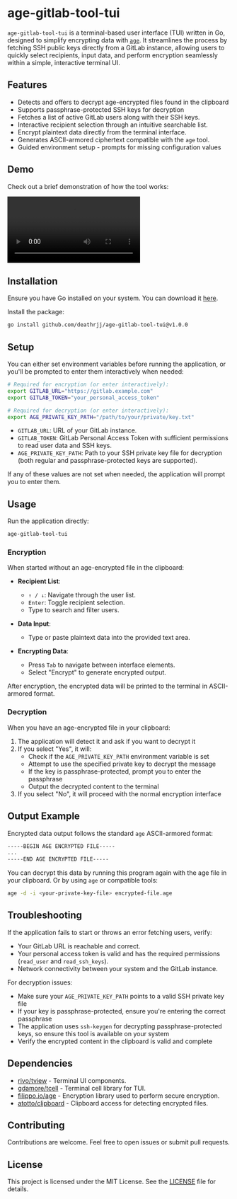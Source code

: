 # age-gitlab-tool-tui

`age-gitlab-tool-tui` is a terminal-based user interface (TUI) written in Go, designed to simplify encrypting data with [`age`](https://github.com/FiloSottile/age). It streamlines the process by fetching SSH public keys directly from a GitLab instance, allowing users to quickly select recipients, input data, and perform encryption seamlessly within a simple, interactive terminal UI.

## Features

- Detects and offers to decrypt age-encrypted files found in the clipboard
- Supports passphrase-protected SSH keys for decryption
- Fetches a list of active GitLab users along with their SSH keys.
- Interactive recipient selection through an intuitive searchable list.
- Encrypt plaintext data directly from the terminal interface.
- Generates ASCII-armored ciphertext compatible with the `age` tool.
- Guided environment setup - prompts for missing configuration values

## Demo

Check out a brief demonstration of how the tool works:

![Demo](demo.mov)

## Installation

Ensure you have Go installed on your system. You can download it [here](https://golang.org/dl/).


Install the package:

```bash
go install github.com/deathrjj/age-gitlab-tool-tui@v1.0.0
```

## Setup

You can either set environment variables before running the application, or you'll be prompted to enter them interactively when needed:

```bash
# Required for encryption (or enter interactively):
export GITLAB_URL="https://gitlab.example.com"
export GITLAB_TOKEN="your_personal_access_token"

# Required for decryption (or enter interactively):
export AGE_PRIVATE_KEY_PATH="/path/to/your/private/key.txt"
```

- `GITLAB_URL`: URL of your GitLab instance.
- `GITLAB_TOKEN`: GitLab Personal Access Token with sufficient permissions to read user data and SSH keys.
- `AGE_PRIVATE_KEY_PATH`: Path to your SSH private key file for decryption (both regular and passphrase-protected keys are supported).

If any of these values are not set when needed, the application will prompt you to enter them.

## Usage

Run the application directly:

```bash
age-gitlab-tool-tui
```

### Encryption

When started without an age-encrypted file in the clipboard:

- **Recipient List**:
  - `↑ / ↓`: Navigate through the user list.
  - `Enter`: Toggle recipient selection.
  - Type to search and filter users.

- **Data Input**:
  - Type or paste plaintext data into the provided text area.

- **Encrypting Data**:
  - Press `Tab` to navigate between interface elements.
  - Select "Encrypt" to generate encrypted output.

After encryption, the encrypted data will be printed to the terminal in ASCII-armored format.

### Decryption

When you have an age-encrypted file in your clipboard:

1. The application will detect it and ask if you want to decrypt it
2. If you select "Yes", it will:
   - Check if the `AGE_PRIVATE_KEY_PATH` environment variable is set
   - Attempt to use the specified private key to decrypt the message
   - If the key is passphrase-protected, prompt you to enter the passphrase
   - Output the decrypted content to the terminal
3. If you select "No", it will proceed with the normal encryption interface

## Output Example

Encrypted data output follows the standard `age` ASCII-armored format:

```bash
-----BEGIN AGE ENCRYPTED FILE-----
...
-----END AGE ENCRYPTED FILE-----
```

You can decrypt this data by running this program again with the age file in your clipboard. 
Or by using `age` or compatible tools:

```bash
age -d -i <your-private-key-file> encrypted-file.age
```

## Troubleshooting

If the application fails to start or throws an error fetching users, verify:

- Your GitLab URL is reachable and correct.
- Your personal access token is valid and has the required permissions (`read_user` and `read_ssh_keys`).
- Network connectivity between your system and the GitLab instance.

For decryption issues:
- Make sure your `AGE_PRIVATE_KEY_PATH` points to a valid SSH private key file
- If your key is passphrase-protected, ensure you're entering the correct passphrase
- The application uses `ssh-keygen` for decrypting passphrase-protected keys, so ensure this tool is available on your system
- Verify the encrypted content in the clipboard is valid and complete

## Dependencies

- [rivo/tview](https://github.com/rivo/tview) - Terminal UI components.
- [gdamore/tcell](https://github.com/gdamore/tcell) - Terminal cell library for TUI.
- [filippo.io/age](https://github.com/FiloSottile/age) - Encryption library used to perform secure encryption.
- [atotto/clipboard](https://github.com/atotto/clipboard) - Clipboard access for detecting encrypted files.

## Contributing

Contributions are welcome. Feel free to open issues or submit pull requests.

## License

This project is licensed under the MIT License. See the [LICENSE](LICENSE) file for details.

